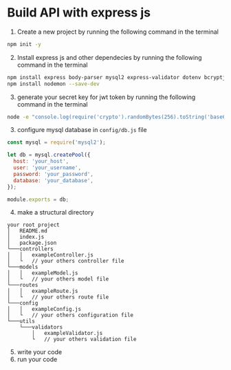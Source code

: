 # Build API with express js

1. Create a new project by running the following command in the terminal

```bash
npm init -y
```

2. Install express js and other dependecies by running the following command in the terminal

```bash
npm install express body-parser mysql2 express-validator dotenv bcryptjs jsonwebtoken --save
npm install nodemon --save-dev
```

3. generate your secret key for jwt token by running the following command in the terminal

```bash
node -e "console.log(require('crypto').randomBytes(256).toString('base64'));"
```

3. configure mysql database in `config/db.js` file

```javascript
const mysql = require('mysql2');

let db = mysql.createPool({
  host: 'your_host',
  user: 'your_username',
  password: 'your_password',
  database: 'your_database',
});

module.exports = db;
```

4. make a structural directory

```
your root project
│   README.md
│   index.js
│   package.json
└───controllers
│   │   exampleController.js
│   └   // your others controller file
└───models
│   │   exampleModel.js
│   └   // your others model file
└───routes
│   │   exampleRoute.js
│   └   // your others route file
└───config
│   │   exampleConfig.js
│   └   // your others configuration file
└───utils
    └───validators
        │   exampleValidator.js
        └   // your others validation file
```

5. write your code
6. run your code
